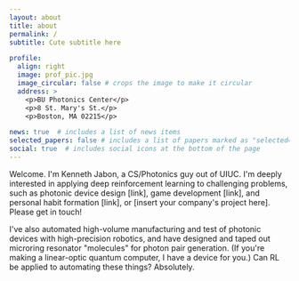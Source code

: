 ```yaml
---
layout: about
title: about
permalink: /
subtitle: Cute subtitle here

profile:
  align: right
  image: prof_pic.jpg
  image_circular: false # crops the image to make it circular
  address: >
    <p>BU Photonics Center</p>
    <p>8 St. Mary's St.</p>
    <p>Boston, MA 02215</p>

news: true  # includes a list of news items
selected_papers: false # includes a list of papers marked as "selected={true}"
social: true  # includes social icons at the bottom of the page
---
```


Welcome. I'm Kenneth Jabon, a CS/Photonics guy out of UIUC. I'm deeply interested in applying deep reinforcement learning to challenging problems, such as photonic device design [link], game development [link], and personal habit formation [link], or [insert your company's project here]. Please get in touch!

I've also automated high-volume manufacturing and test of photonic devices with high-precision robotics, and have designed and taped out microring resonator "molecules" for photon pair generation. (If you're making a linear-optic quantum computer, I have a device for you.) Can RL be applied to automating these things? Absolutely.

